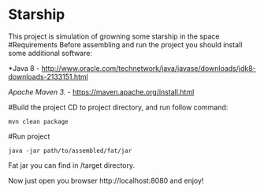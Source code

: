# Starship
This project is simulation of growning some starship in the space
#Requirements
Before assembling and run the project you should install some additional software:

*Java 8 - http://www.oracle.com/technetwork/java/javase/downloads/jdk8-downloads-2133151.html

*Apache Maven 3.* - https://maven.apache.org/install.html

#Build the project
CD to project directory, and run follow command:
```
mvn clean package
```
#Run project
```
java -jar path/to/assembled/fat/jar
```
Fat jar you can find in /target directory.

Now just open you browser http://localhost:8080 and enjoy!

